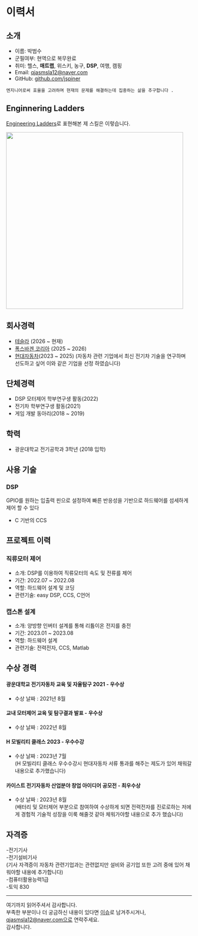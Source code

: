 
<!---
bumbeomsooo/bumbeomsooo is a ✨ special ✨ repository because its `README.md` (this file) appears on your GitHub profile.
You can click the Preview link to take a look at your changes.
--->
# 이력서

## 소개
- 이름: 박범수
- 군필여부: 현역으로 복무완료
- 취미: 헬스, **매트랩**, 위스키, 농구, **DSP**, 여행, 캠핑
- Email: qjasmsla12@naver.com
- GitHub: [github.com/jspiner](https://github.com/bumbeomsooo)


```
엔지니어로써 효율을 고려하며 현재의 문제를 해결하는데 집중하는 삶을 추구합니다 .
```



## Enginnering Ladders
[Engineering Ladders](https://medium.com/@ryanparkdev/engineering-ladders%EC%9D%84-%EC%9D%B4%EC%9A%A9%ED%95%9C-%EC%84%B1%EC%9E%A5%EB%B0%A9%ED%96%A5-%EC%B0%BE%EA%B8%B0-c52112b5c34f)로 표현해본 제 스킬은 이렇습니다.

<img src = "https://github.com/JSpiner/RESUME/raw/master/images/engineering_ladders.png" width="480" />

## 회사경력
- [테슬라](https://www.kakaomobility.com/) (2026 ~ 현재)
- [폭스바겐 코리아](https://stylesha.re) (2025 ~ 2026)
- [현대자동차](https://www.ridicorp.com/)(2023 ~ 2025)
(자동차 관련 기업에서 최신 전기차 기술을 연구하며 선도하고 싶어 이와 같은 기업을 선정 하였습니다)

## 단체경력
- DSP 모터제어 학부연구생 활동(2022)
- 전기차 학부연구생 활동(2021)
- 게임 개발 동아리(2018 ~ 2019)

## 학력
- 광운대학교 전기공학과 3학년 (2018 입학)

## 사용 기술
### DSP 
GPIO를 원하는 입출력 핀으로 설정하여 빠른 반응성을 기반으로 하드웨어를 섬세하게 제어 할 수 있다
- C 기반의 CCS


## 프로젝트 이력




### 직류모터 제어
- 소개: DSP를 이용하여 직류모터의 속도 및 전류를 제어
- 기간: 2022.07 ~ 2022.08
- 역할: 하드웨어 설계 및 코딩
- 관련기술: easy DSP, CCS, C언어

### 캡스톤 설계
- 소개: 양방향 인버터 설계를 통해 리튬이온 전지를 충전
- 기간: 2023.01 ~ 2023.08
- 역할: 하드웨어 설계
- 관련기술: 전력전자, CCS, Matlab


## 수상 경력

#### 광운대학교 전기자동차 교육 및 자율탐구 2021 - 우수상
- 수상 날짜 : 2021년 8월

#### 교내 모터제어 교육 및 탐구결과 발표 - 우수상
- 수상 날짜 : 2022년 8월

#### H 모빌리티 클래스 2023 - 우수수강
- 수상 날짜 : 2023년 7월  
(H 모빌리티 클래스 우수수강시 현대자동차 서류 통과를 해주는 제도가 있어 채워갈 내용으로 추가했습니다)

#### 카이스트 전기자동차 산업분야 창업 아이디어 공모전 - 최우수상
- 수상 날짜 : 2023년 8월  
(배터리 및 모터제어 부분으로 참여하여 수상하게 되면 전력전자를 진로로하는 저에게 경험적 기술적 성장을 이룩 해줄것 같아 체워가야할 내용으로 추가 했습니다)


## 자격증  
-전기기사  
-전기설비기사  
(기사 자격증이 자동차 관련기업과는 관련없지만 설비와 공기업 또한 고려 중애 있어 채워야할 내용에 추가합니다)  
-컴퓨터활용능력1급  
-토익 830


----

여기까지 읽어주셔서 감사합니다. <br/>
부족한 부분이나 더 궁금하신 내용이 있다면 [이슈](https://github.com/bumbeomsooo/RESUME/issues)로 남겨주시겨나, qjasmsla12@naver.com으로 연락주세요.<br/>
감사합니다.
